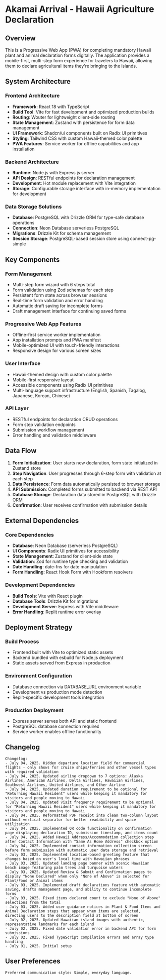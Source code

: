 # Akamai Arrival - Hawaii Agriculture Declaration

## Overview

This is a Progressive Web App (PWA) for completing mandatory Hawaii plant and animal declaration forms digitally. The application provides a mobile-first, multi-step form experience for travelers to Hawaii, allowing them to declare agricultural items they're bringing to the islands.

## System Architecture

### Frontend Architecture
- **Framework**: React 18 with TypeScript
- **Build Tool**: Vite for fast development and optimized production builds
- **Routing**: Wouter for lightweight client-side routing
- **State Management**: Zustand with persistence for form data management
- **UI Framework**: Shadcn/ui components built on Radix UI primitives
- **Styling**: Tailwind CSS with custom Hawaii-themed color palette
- **PWA Features**: Service worker for offline capabilities and app installation

### Backend Architecture
- **Runtime**: Node.js with Express.js server
- **API Design**: RESTful endpoints for declaration management
- **Development**: Hot module replacement with Vite integration
- **Storage**: Configurable storage interface with in-memory implementation for development

### Data Storage Solutions
- **Database**: PostgreSQL with Drizzle ORM for type-safe database operations
- **Connection**: Neon Database serverless PostgreSQL
- **Migrations**: Drizzle Kit for schema management
- **Session Storage**: PostgreSQL-based session store using connect-pg-simple

## Key Components

### Form Management
- Multi-step form wizard with 6 steps total
- Form validation using Zod schemas for each step
- Persistent form state across browser sessions
- Real-time form validation and error handling
- Automatic draft saving for incomplete forms
- Draft management interface for continuing saved forms

### Progressive Web App Features
- Offline-first service worker implementation
- App installation prompts and PWA manifest
- Mobile-optimized UI with touch-friendly interactions
- Responsive design for various screen sizes

### User Interface
- Hawaii-themed design with custom color palette
- Mobile-first responsive layout
- Accessible components using Radix UI primitives
- Multi-language support infrastructure (English, Spanish, Tagalog, Japanese, Korean, Chinese)

### API Layer
- RESTful endpoints for declaration CRUD operations
- Form step validation endpoints
- Submission workflow management
- Error handling and validation middleware

## Data Flow

1. **Form Initialization**: User starts new declaration, form state initialized in Zustand store
2. **Step Navigation**: User progresses through 6-step form with validation at each step
3. **Data Persistence**: Form data automatically persisted to browser storage
4. **API Submission**: Completed forms submitted to backend via REST API
5. **Database Storage**: Declaration data stored in PostgreSQL with Drizzle ORM
6. **Confirmation**: User receives confirmation with submission details

## External Dependencies

### Core Dependencies
- **Database**: Neon Database (serverless PostgreSQL)
- **UI Components**: Radix UI primitives for accessibility
- **State Management**: Zustand for client-side state
- **Validation**: Zod for runtime type checking and validation
- **Date Handling**: date-fns for date manipulation
- **Form Handling**: React Hook Form with Hookform resolvers

### Development Dependencies
- **Build Tools**: Vite with React plugin
- **Database Tools**: Drizzle Kit for migrations
- **Development Server**: Express with Vite middleware
- **Error Handling**: Replit runtime error overlay

## Deployment Strategy

### Build Process
- Frontend built with Vite to optimized static assets
- Backend bundled with esbuild for Node.js deployment
- Static assets served from Express in production

### Environment Configuration
- Database connection via DATABASE_URL environment variable
- Development vs production mode detection
- Replit-specific development tools integration

### Production Deployment
- Express server serves both API and static frontend
- PostgreSQL database connection required
- Service worker enables offline functionality

## Changelog

```
Changelog:
- July 04, 2025. Hidden departure location field for commercial flights - only shows for cruise ships/ferries and other vessel types with required validation
- July 04, 2025. Updated airline dropdown to 7 options: Alaska Airlines, American Airlines, Delta Airlines, Hawaiian Airlines, Southwest Airlines, United Airlines, and Other Airline
- July 04, 2025. Updated duration requirement to be optional for "Returning Hawaii Resident" users while keeping it mandatory for visitors and people moving to Hawaii  
- July 04, 2025. Updated visit frequency requirement to be optional for "Returning Hawaii Resident" users while keeping it mandatory for visitors and people moving to Hawaii
- July 04, 2025. Reformatted PDF receipt into clean two-column layout without vertical separator for better readability and space utilization
- July 04, 2025. Implemented QR code functionality on confirmation page displaying declaration ID, submission timestamp, and items count
- July 04, 2025. Added Hawaii Address/Accommodation collection step after Contact Information with "Same As Home Address" checkbox option
- July 04, 2025. Implemented contact information collection screen before form submission with automatic user data storage and retrieval
- July 03, 2025. Implemented location-based greeting feature that changes based on user's local time with Hawaiian phrases
- July 03, 2025. Updated landing page banner with scenic Hawaiian beach image featuring palm trees and turquoise waters
- July 03, 2025. Updated Review & Submit and Confirmation pages to display "None Declared" when only "None of Above" is selected for Plant/Food or Animal items
- July 03, 2025. Implemented draft declarations feature with automatic saving, drafts management page, and ability to continue incomplete forms
- July 03, 2025. Fixed items declared count to exclude "None of Above" selections from the total
- July 03, 2025. Added user guidance notices in Plant & Food Items and Animal Declaration steps that appear when items are selected, directing users to the description field at bottom of screen
- July 02, 2025. Updated Hawaiian island images with authentic, representative landmarks for each island
- July 02, 2025. Fixed date validation error in backend API for form submissions
- July 02, 2025. Fixed TypeScript compilation errors and array type handling
- July 01, 2025. Initial setup
```

## User Preferences

```
Preferred communication style: Simple, everyday language.
```